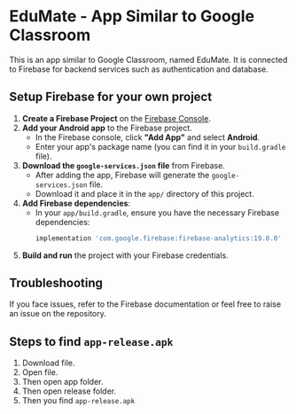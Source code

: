 # EduMate - App Similar to Google Classroom

This is an app similar to Google Classroom, named EduMate. It is connected to Firebase for backend services such as authentication and database.

## Setup Firebase for your own project

1. **Create a Firebase Project** on the [Firebase Console](https://console.firebase.google.com/).
2. **Add your Android app** to the Firebase project.
   - In the Firebase console, click **"Add App"** and select **Android**.
   - Enter your app's package name (you can find it in your `build.gradle` file).
3. **Download the `google-services.json` file** from Firebase.
   - After adding the app, Firebase will generate the `google-services.json` file.
   - Download it and place it in the `app/` directory of this project.
4. **Add Firebase dependencies**:
   - In your `app/build.gradle`, ensure you have the necessary Firebase dependencies:
     ```gradle
     implementation 'com.google.firebase:firebase-analytics:19.0.0'
     ```
5. **Build and run** the project with your Firebase credentials.

## Troubleshooting

If you face issues, refer to the Firebase documentation or feel free to raise an issue on the repository.

## Steps to find `app-release.apk`

1. Download file.
2. Open file.
3. Then open app folder.
4. Then open release folder.
5. Then you find `app-release.apk`
